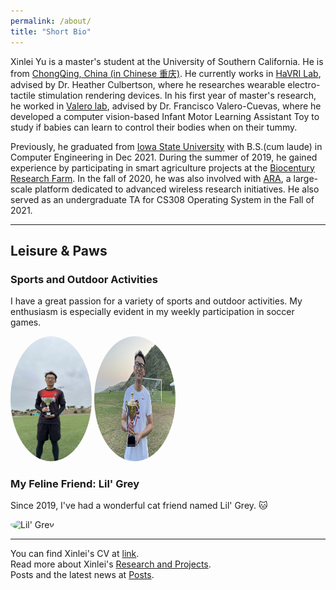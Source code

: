 ```yaml
---
permalink: /about/
title: "Short Bio"
---
```


Xinlei Yu is a master's student at the University of Southern California. He is from [ChongQing, China (in Chinese 重庆)](https://en.wikipedia.org/wiki/Chongqing). He currently works in [HaVRI Lab](https://sites.usc.edu/culbertson/), advised by Dr. Heather Culbertson, where he researches wearable electro-tactile stimulation rendering devices. In his first year of master's research, he worked in [Valero lab](https://valerolab.org/), advised by Dr. Francisco Valero-Cuevas, where he developed a computer vision-based Infant Motor Learning Assistant Toy to study if babies can learn to control their bodies when on their tummy. 

Previously, he graduated from [Iowa State University](https://www.iastate.edu/) with B.S.(cum laude) in Computer Engineering in Dec 2021. During the summer of 2019, he gained experience by participating in smart agriculture projects at the [Biocentury Research Farm](https://www.biocenturyresearchfarm.iastate.edu/). In the fall of 2020, he was also involved with [ARA](https://arawireless.org/about-ara/), a large-scale platform dedicated to advanced wireless research initiatives. He also served as an undergraduate TA for CS308 Operating System in the Fall of 2021. 

----

## Leisure & Paws

### Sports and Outdoor Activities
I have a great passion for a variety of sports and outdoor activities. My enthusiasm is especially evident in my weekly participation in soccer games.

<img src="https://raw.githubusercontent.com/XinleiYu-Leo/Xinlei-leo.github.io/master/assets/images/soccer1.jpg" alt="Soccer Game" width="130" height="200" style="border-radius: 80%;" />
<img src="https://raw.githubusercontent.com/XinleiYu-Leo/Xinlei-leo.github.io/master/assets/images/soccer2.jpg" alt="Playing Soccer" width="130" height="200" style="border-radius: 80%;" />

### My Feline Friend: Lil' Grey
Since 2019, I've had a wonderful cat friend named Lil' Grey. 🐱

<img src="https://raw.githubusercontent.com/XinleiYu-Leo/Xinlei-leo.github.io/master/assets/images/cat.png" alt="Lil' Grey" width="160" height="200" style="border-radius: 80%;" />




----

You can find Xinlei's CV at [link](https://raw.githubusercontent.com/XinleiYu-Leo/Xinlei-leo.github.io/master/assets/cv_Xinlei_Yu-3.pdf).
<br>
Read more about Xinlei's [Research and Projects](https://xinleiyu-leo.github.io/Xinlei-leo.github.io/project/).
<br>
Posts and the latest news at [Posts](https://xinleiyu-leo.github.io/Xinlei-leo.github.io/posts/).
